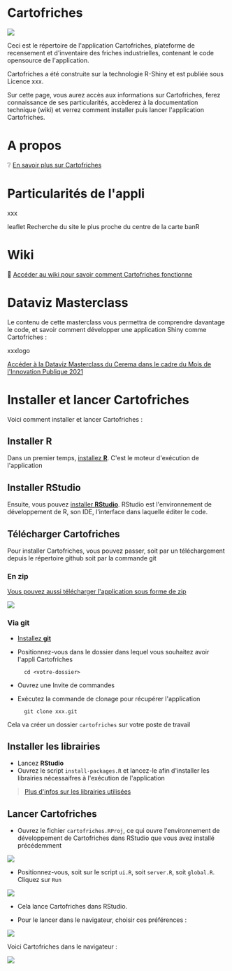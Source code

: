 # Cartofriches

![](wiki/images/cartofriches.png)

Ceci est le répertoire de l'application Cartofriches, plateforme de recensement et d'inventaire des friches industrielles, contenant le code opensource de l'application.

Cartofriches a été construite sur la technologie R-Shiny et est publiée sous Licence xxx.

Sur cette page, vous aurez accès aux informations sur Cartofriches, ferez connaissance de ses particularités, accèderez à la documentation technique (wiki) et verrez comment installer puis lancer l'application Cartofriches.

# A propos
❔ [En savoir plus sur Cartofriches](https://artificialisation.developpement-durable.gouv.fr/cartofriches)

# Particularités de l'appli
xxx

leaflet
Recherche du site le plus proche du centre de la carte
banR

# Wiki
🤔 [Accéder au wiki pour savoir comment Cartofriches fonctionne](xxx)

# Dataviz Masterclass
Le contenu de cette masterclass vous permettra de comprendre davantage le code, et savoir comment développer une application Shiny comme Cartofriches :

xxxlogo

[Accéder à la Dataviz Masterclass du Cerema dans le cadre du Mois de l'Innovation Publique 2021](https://datagistips.github.io/dataviz-masterclass/)

# Installer et lancer Cartofriches
Voici comment installer et lancer Cartofriches :

## Installer R
Dans un premier temps, [installez **R**](https://cran.r-project.org/bin/windows/base/). C'est le moteur d'exécution de l'application

## Installer RStudio
Ensuite, vous pouvez [installer **RStudio**](https://rstudio.com/products/rstudio/download/). RStudio est l'environnement de développement de R, son IDE, l'interface dans laquelle éditer le code.

## Télécharger Cartofriches
Pour installer Cartofriches, vous pouvez passer, soit par un téléchargement depuis le répertoire github soit par la commande git

### En zip
[Vous pouvez aussi télécharger l'application sous forme de zip](url)

![](images/install/zip.png)

### Via git

- [Installez **git**](https://git-scm.com/downloads)
- Positionnez-vous dans le dossier dans lequel vous souhaitez avoir l'appli Cartofriches

		cd <votre-dossier>
- Ouvrez une Invite de commandes
- Exécutez la commande de clonage pour récupérer l'application


		git clone xxx.git

Cela va créer un dossier `cartofriches` sur votre poste de travail


## Installer les librairies
- Lancez **RStudio**
- Ouvrez le script `install-packages.R` et lancez-le afin d'installer les librairies nécessaifres à l'exécution de l'application

> [Plus d'infos sur les librairies utilisées](xxx)

## Lancer Cartofriches
- Ouvrez le fichier `cartofriches.RProj`, ce qui ouvre l'environnement de développement de Cartofriches dans RStudio que vous avez installé précédemment

![](images/install/projet-cartofriches.png)

- Positionnez-vous, soit sur le script `ui.R`, soit `server.R`, soit `global.R`. Cliquez sur `Run`

![](images/install/run.png)

- Cela lance Cartofriches dans RStudio.

- Pour le lancer dans le navigateur, choisir ces préférences :

![](images/install/prefs.png)

Voici Cartofriches dans le navigateur :

![](images/cartofriches.png)
